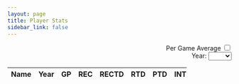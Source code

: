 ```yaml
---
layout: page
title: Player Stats
sidebar_link: false
---
```


<head>
  <link rel="stylesheet" href="https://cdn.datatables.net/1.10.20/css/jquery.dataTables.min.css">
  <link rel="stylesheet" href="jquery.dynatable.css">
  <!-- <link rel="stylesheet" href="https://cdn.datatables.net/1.10.20/css/jquery.dataTables.responsive.min.css"> -->
  <script src="https://ajax.googleapis.com/ajax/libs/jquery/3.4.1/jquery.min.js"></script>
  <script src="https://cdn.datatables.net/1.10.20/js/jquery.dataTables.min.js"></script>
  <!-- <script src="https://cdn.datatables.net/1.10.20/js/jquery.dataTables.responsive.min.js"></script> -->
  <script src="jquery.dynatable.js"></script>

  <script>$(document).ready(function() {
  
    function custom_writer(rowIndex, record, columns, cellWriter) {
	row = '<tr>';
	row += '<td><a href="/players.html?queries[search]=' + record.name + '&sorts[year]=-1">' + record.name + '</a></td>';
	row += '<td>' + record.year + '</td>';
	row += '<td>' + record.gp + '</td>';
        row += '<td>' + record.rec + '</td>';
	row += '<td>' + record.rectd + '</td>';
        row += '<td>' + record.rtd + '</td>';
        row += '<td>' + record.ptd + '</td>';
        row += '<td>' + record.int + '</td>';
	row += '<td>' + record.sac + '</td>';
	row += '<td>' + record.deftd + '</td>';
        row += '</tr>';
	return row;
	}
  
      $('#stats').dynatable({
        features:{
          paginate: false,
          search: true,
          recordCount: false,
          perPageSelect: false
        },
	writers: {
		_rowWriter: custom_writer
	},
        inputs: {
          queries: $('#search-year')
        },
        dataset: {
          records: {{site.data.stats | jsonify}}
        }
      });
      
  });</script>
  
</head>

<div align="right">
Per Game Average <input type="checkbox" id="avg" name="avg" value="Average Per Game">
</div>

<div align="right">
Year: 
<select id="search-year" name="year">
  <option></option>
  <option>2021</option>
  <option>2020</option><option>2019</option><option>2018</option><option>2017</option>
  <option>2016</option><option>2015</option><option>2014</option><option>2013</option>
</select>
</div>

<table id="stats" class="display responsive nowrap" style="width:80%">
    <thead>
      <th>Name</th>
      <th>Year</th>
      <th>GP</th>
      <th>REC</th>
      <th>RECTD</th>
      <th>RTD</th>
      <th>PTD</th>
      <th>INT</th>
      <th>SAC</th>
      <th>DEFTD</th>
    </thead>
    <tbody>
    </tbody>
</table>
